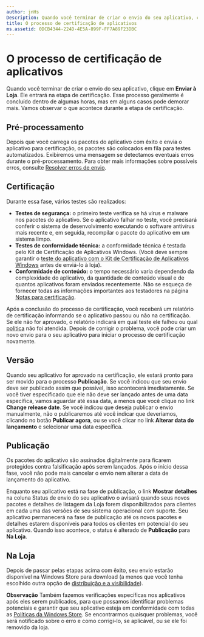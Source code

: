 ```yaml
---
author: jnHs
Description: Quando você terminar de criar o envio do seu aplicativo, clique em Enviar à Loja. Ele entrará na etapa de certificação.
title: O processo de certificação de aplicativos
ms.assetid: 0DCB4344-224D-4E5A-899F-FF7A89F23DBC
---
```


# O processo de certificação de aplicativos


Quando você terminar de criar o envio do seu aplicativo, clique em **Enviar à Loja**. Ele entrará na etapa de certificação. Esse processo geralmente é concluído dentro de algumas horas, mas em alguns casos pode demorar mais. Vamos observar o que acontece durante a etapa de certificação.

## Pré-processamento

Depois que você carrega os pacotes do aplicativo com êxito e envia o aplicativo para certificação, os pacotes são colocados em fila para testes automatizados. Exibiremos uma mensagem se detectamos eventuais erros durante o pré-processamento. Para obter mais informações sobre possíveis erros, consulte [Resolver erros de envio](resolve-submission-errors.md).

## Certificação

Durante essa fase, vários testes são realizados:

-   **Testes de segurança:** o primeiro teste verifica se há vírus e malware nos pacotes do aplicativo. Se o aplicativo falhar no teste, você precisará conferir o sistema de desenvolvimento executando o software antivírus mais recente e, em seguida, recompilar o pacote do aplicativo em um sistema limpo.
-   **Testes de conformidade técnica:** a conformidade técnica é testada pelo Kit de Certificação de Aplicativos Windows. (Você deve sempre garantir o [teste do aplicativo com o Kit de Certificação de Aplicativos Windows](../debug-test-perf/windows-app-certification-kit.md) antes de enviá-lo à loja).
-   **Conformidade de conteúdo:** o tempo necessário varia dependendo da complexidade do aplicativo, da quantidade de conteúdo visual e de quantos aplicativos foram enviados recentemente. Não se esqueça de fornecer todas as informações importantes aos testadores na página [Notas para certificação](notes-for-certification.md).

Após a conclusão do processo de certificação, você receberá um relatório de certificação informando se o aplicativo passou ou não na certificação. Se ele não for aprovado, o relatório indicará em qual teste ele falhou ou qual [política](https://msdn.microsoft.com/library/windows/apps/dn764944) não foi atendida. Depois de corrigir o problema, você pode criar um novo envio para o seu aplicativo para iniciar o processo de certificação novamente.

## Versão

Quando seu aplicativo for aprovado na certificação, ele estará pronto para ser movido para o processo **Publicação**. Se você indicou que seu envio deve ser publicado assim que possível, isso acontecerá imediatamente. Se você tiver especificado que ele não deve ser lançado antes de uma data específica, vamos aguardar até essa data, a menos que você clique no link **Change release date**. Se você indicou que deseja publicar o envio manualmente, não o publicaremos até você indicar que deveríamos, clicando no botão **Publicar agora**, ou se você clicar no link **Alterar data do lançamento** e selecionar uma data específica.

## Publicação

Os pacotes do aplicativo são assinados digitalmente para ficarem protegidos contra falsificação após serem lançados. Após o início dessa fase, você não pode mais cancelar o envio nem alterar a data de lançamento do aplicativo.

Enquanto seu aplicativo está na fase de publicação, o link **Mostrar detalhes** na coluna Status de envio do seu aplicativo o avisará quando seus novos pacotes e detalhes de listagem da Loja forem disponibilizados para clientes em cada uma das versões de seu sistema operacional com suporte. Seu aplicativo permanecerá na fase de publicação até os novos pacotes e detalhes estarem disponíveis para todos os clientes em potencial do seu aplicativo. Quando isso acontece, o status é alterado de **Publicação** para **Na Loja**. 

## Na Loja 

Depois de passar pelas etapas acima com êxito, seu envio estarão disponível na Windows Store para download (a menos que você tenha escolhido outra opção de [distribuição e a visibilidade](set-app-pricing-and-availability.md#distribution-and-visibility)).

**Observação**  Também fazemos verificações específicas nos aplicativos após eles serem publicados, para que possamos identificar problemas potenciais e garantir que seu aplicativo esteja em conformidade com todas as [Políticas da Windows Store](https://msdn.microsoft.com/library/windows/apps/dn764944). Se encontrarmos quaisquer problemas, você será notificado sobre o erro e como corrigi-lo, se aplicável, ou se ele foi removido da loja.

 

 

 






<!--HONumber=May16_HO2-->


